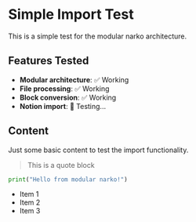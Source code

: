 # Simple Import Test

This is a simple test for the modular narko architecture.

## Features Tested

- **Modular architecture**: ✅ Working
- **File processing**: ✅ Working  
- **Block conversion**: ✅ Working
- **Notion import**: 🧪 Testing...

## Content

Just some basic content to test the import functionality.

> This is a quote block

```python
print("Hello from modular narko!")
```

- Item 1
- Item 2
- Item 3